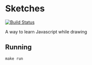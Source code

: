 # Sketches

[![Build Status](https://travis-ci.org/deniscostadsc/sketches.svg?branch=master)](https://travis-ci.org/deniscostadsc/sketches)

A way to learn Javascript while drawing

## Running

```
make run
```
